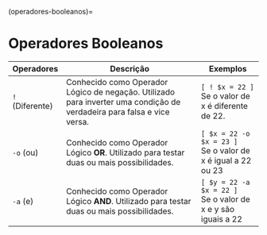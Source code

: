 (operadores-booleanos)=
        
# Operadores Booleanos

  | Operadores        | Descrição                                                                                                              | Exemplos                                                       |
  | ----------------- | ---------------------------------------------------------------------------------------------------------------------- | -------------------------------------------------------------- |
  | `!` (Diferente) | Conhecido como Operador Lógico de negação. Utilizado para inverter uma condição de verdadeira para falsa e vice versa. | `[ ! $x = 22 ]` <br> Se o valor de x é diferente de 22.             |
  | `-o` (ou)       | Conhecido como Operador Lógico **OR**. Utilizado para testar duas ou mais possibilidades.                              | `[ $x = 22 -o $x = 23 ]` <br> Se o valor de x é igual a 22 ou 23   |
  | `-a` (e)        | Conhecido como Operador Lógico **AND**. Utilizado para testar duas ou mais possibilidades.                             | `[ $y = 22 -a $x = 22 ]` <br> Se o valor de x e y são iguais a 22 |


